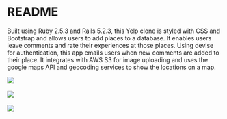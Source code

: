 # README

Built using Ruby 2.5.3 and Rails 5.2.3, this Yelp clone is styled with CSS and Bootstrap and allows users to add places to a database. It enables users leave comments and rate their experiences at those places. Using devise for authentication, this app emails users when new comments are added to their place. It integrates with AWS S3 for image uploading and uses the google maps API and geocoding services to show the locations on a map. 

<img src="http://www.devanpotterbonar.com/assets/nomster-683774585d55fc360f0adc486025751f6b7653f8d063e573e27690170f315bc2.png" />
<br />
<br />
<img src="https://docs.google.com/uc?id=1WIEhk9Ntxkjbs6_iBKW33BbstSjFIK1R" />
<br />
<br />
<img src="https://docs.google.com/uc?id=12yo6aFfOK7hjjj9sbQf_KVpNleuROX4_" />
